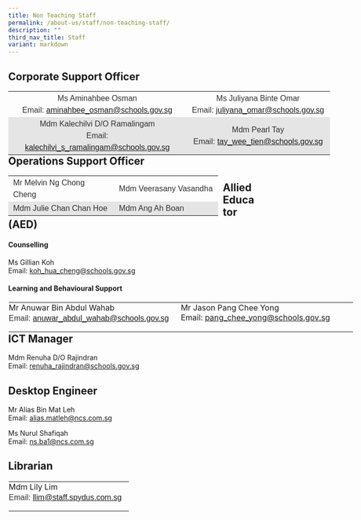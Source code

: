 ```yaml
---
title: Non Teaching Staff
permalink: /about-us/staff/non-teaching-staff/
description: ""
third_nav_title: Staff
variant: markdown
---
```

Corporate Support Officer
-------------------------

<table class="ive_eobj_left iveo_table ives_tab_modern2" style="margin: 0px 10px 0px 0px; outline: 0px; padding: 0px; border-collapse: collapse; float: left; border: none; width: 655.5px;"><tbody style="margin: 0px; outline: 0px; padding: 0px;"><tr style="margin: 0px; outline: 0px; padding: 0px;"><td width="50%" style="margin: 0px; outline: 0px; padding: 2px 10px; text-align: left; width: 362px;"><div style="margin: 0px; outline: 0px; padding: 0px; line-height: 24px !important; color: rgb(48, 48, 48); font-family: Archivo, sans-serif; font-size: 16px; font-weight: 400; text-align: center;">Ms Aminahbee Osman</div><div style="margin: 0px; outline: 0px; padding: 0px; line-height: 24px !important; color: rgb(48, 48, 48); font-family: Archivo, sans-serif; font-size: 16px; font-weight: 400; text-align: center;">Email: <a href="mailto:aminahbee_osman@schools.gov.sg">aminahbee_osman@schools.gov.sg</a></div></td><td width="50%" style="margin: 0px; outline: 0px; padding: 2px 10px; text-align: left; width: 293px;"><div style="margin: 0px; outline: 0px; padding: 0px; line-height: 24px !important; color: rgb(48, 48, 48); font-family: Archivo, sans-serif; font-size: 16px; font-weight: 400; text-align: center;">Ms Juliyana Binte Omar</div><div style="margin: 0px; outline: 0px; padding: 0px; line-height: 24px !important; color: rgb(48, 48, 48); font-family: Archivo, sans-serif; font-size: 16px; font-weight: 400; text-align: center;"><span style="margin: 0px; outline: 0px; padding: 0px; background-color: initial;">Email: <a href="mailto:juliyana_omar@schools.gov.sg">juliyana_omar@schools.gov.sg</a></span><br style="margin: 0px; outline: 0px; padding: 0px;"></div></td></tr><tr style="margin: 0px; outline: 0px; padding: 0px; background-color: rgb(229, 229, 229);"><td style="margin: 0px; outline: 0px; padding: 2px 10px; text-align: left;"><div style="margin: 0px; outline: 0px; padding: 0px; line-height: 24px !important; color: rgb(48, 48, 48); font-family: Archivo, sans-serif; font-size: 16px; font-weight: 400; text-align: center;">Mdm Kalechilvi D/O Ramalingam</div><div style="margin: 0px; outline: 0px; padding: 0px; line-height: 24px !important; color: rgb(48, 48, 48); font-family: Archivo, sans-serif; font-size: 16px; font-weight: 400; text-align: center;">Email: <a href="mailto:kalechilvi_s_ramalingam@schools.gov.sg">kalechilvi_s_ramalingam@schools.gov.sg</a></div></td><td style="margin: 0px; outline: 0px; padding: 2px 10px; text-align: left;"><div style="margin: 0px; outline: 0px; padding: 0px; line-height: 24px !important; color: rgb(48, 48, 48); font-family: Archivo, sans-serif; font-size: 16px; font-weight: 400; text-align: center;">Mdm Pearl Tay</div><div style="margin: 0px; outline: 0px; padding: 0px; line-height: 24px !important; color: rgb(48, 48, 48); font-family: Archivo, sans-serif; font-size: 16px; font-weight: 400; text-align: center;">Email: <a href="mailto:tay_wee_tien@schools.gov.sg">tay_wee_tien@schools.gov.sg</a></div></td></tr></tbody></table>
<br>

Operations Support Officer
--------------------------

<table class="ive_eobj_left iveo_table ives_tab_modern2" style="margin: 0px 10px 0px 0px; outline: 0px; padding: 0px; border-collapse: collapse; float: left; border: none; width: 427.594px;"><tbody style="margin: 0px; outline: 0px; padding: 0px;"><tr style="margin: 0px; outline: 0px; padding: 0px;"><td style="margin: 0px; outline: 0px; padding: 2px 10px; text-align: left; width: 218px;"><div style="margin: 0px; outline: 0px; padding: 0px; line-height: 24px !important; color: rgb(48, 48, 48); font-family: Archivo, sans-serif; font-size: 16px; font-weight: 400; text-align: left;">Mr Melvin Ng Chong Cheng</div><div style="margin: 0px; outline: 0px; padding: 0px; line-height: 24px !important; color: rgb(48, 48, 48); font-family: Archivo, sans-serif; font-size: 16px; font-weight: 400; text-align: center;"></div></td><td style="margin: 0px; outline: 0px; padding: 2px 10px; text-align: left; width: 209px;"><div style="margin: 0px; outline: 0px; padding: 0px; line-height: 24px !important; color: rgb(48, 48, 48); font-family: Archivo, sans-serif; font-size: 16px; font-weight: 400; text-align: left;">Mdm Veerasany Vasandha</div></td></tr><tr style="margin: 0px; outline: 0px; padding: 0px; background-color: rgb(229, 229, 229);"><td style="margin: 0px; outline: 0px; padding: 2px 10px; text-align: left;"><div style="margin: 0px; outline: 0px; padding: 0px; line-height: 24px !important; color: rgb(48, 48, 48); font-family: Archivo, sans-serif; font-size: 16px; font-weight: 400; text-align: left;">Mdm Julie Chan Chan Hoe</div></td><td style="margin: 0px; outline: 0px; padding: 2px 10px; text-align: left;"><div style="margin: 0px; outline: 0px; padding: 0px; line-height: 24px !important; color: rgb(48, 48, 48); font-family: Archivo, sans-serif; font-size: 16px; font-weight: 400; text-align: left;">Mdm Ang Ah Boan<br style="margin: 0px; outline: 0px; padding: 0px;"></div></td></tr></tbody></table>

Allied Educator (AED)
---------------------

#### Counselling

Ms Gillian Koh   <br>
Email: [koh\_hua\_cheng@schools.gov.sg](mailto:koh\_hua\_cheng@schools.gov.sg)

  

#### Learning and Behavioural Support

<table class="ives_tab_kosong ive_eobj_left" style="margin: 0px 10px 0px 0px; outline: 0px; padding: 0px; border-collapse: collapse; float: left; border: 1px solid transparent; table-layout: fixed; width: 703.813px;"><tbody style="margin: 0px; outline: 0px; padding: 0px;"><tr style="margin: 0px; outline: 0px; padding: 0px;"><td width="50%" style="margin: 0px; outline: 0px; padding: 0px 15px 15px 0px; vertical-align: top; width: 360px;">Mr Anuwar Bin Abdul Wahab<div style="margin: 0px; outline: 0px; padding: 0px; line-height: 24px !important; color: rgb(48, 48, 48); font-family: Archivo, sans-serif; font-size: 16px; font-weight: 400;">Email: <a href="mailto:anuwar_abdul_wahab@schools.gov.sg">anuwar_abdul_wahab@schools.gov.sg</a></div></td><td width="50%" style="margin: 0px; outline: 0px; padding: 0px 15px 15px 0px; vertical-align: top;">Mr Jason Pang Chee Yong<br style="margin: 0px; outline: 0px; padding: 0px;">Email: <a href="mailto:pang_chee_yong@schools.gov.sg">pang_chee_yong@schools.gov.sg</a></td></tr></tbody></table>


ICT Manager
-----------

Mdm Renuha D/O Rajindran  <br>
Email: [renuha_rajindran@schools.gov.sg](mailto:renuha_rajindran@schools.gov.sg)

Desktop Engineer
----------------

Mr Alias Bin Mat Leh  
Email: [alias.matleh@ncs.com.sg](mailto:alias.matleh@ncs.com.sg)
  

Ms Nurul Shafiqah <br>
Email: [ns.ba1@ncs.com.sg](mailto:ns.ba1@ncs.com.sg)

Librarian
---------

<table class="ive_eobj_center ives_tab_kosong" style="margin: auto; outline: 0px; padding: 0px; border-collapse: collapse; clear: both; border: 1px solid transparent; table-layout: fixed; width: 930px;"><tbody style="margin: 0px; outline: 0px; padding: 0px;"><tr style="margin: 0px; outline: 0px; padding: 0px;"><td style="margin: 0px; outline: 0px; padding: 0px 15px 15px 0px; vertical-align: top; text-align: left;">Mdm Lily Lim<div style="margin: 0px; outline: 0px; padding: 0px; line-height: 24px !important; color: rgb(48, 48, 48); font-family: Archivo, sans-serif; font-size: 16px; font-weight: 400;">Email: <a href="mailto:llim@staff.spydus.com.sg">llim@staff.spydus.com.sg</a></div></td></tr></tbody></table>